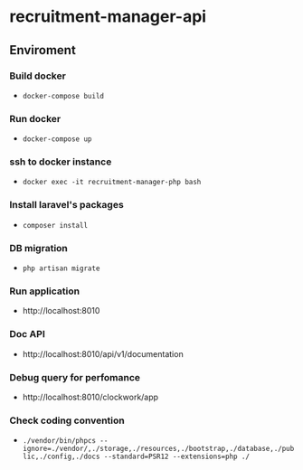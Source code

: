# recruitment-manager-api
## Enviroment
### Build docker
- `docker-compose build`
### Run docker
- `docker-compose up`
### ssh to docker instance
- `docker exec -it recruitment-manager-php bash`
### Install laravel's packages
- `composer install`
### DB migration
- `php artisan migrate`
### Run application
- http://localhost:8010
### Doc API
- http://localhost:8010/api/v1/documentation
### Debug query for perfomance
- http://localhost:8010/clockwork/app
### Check coding convention
- `./vendor/bin/phpcs --ignore=./vendor/,./storage,./resources,./bootstrap,./database,./public,./config,./docs --standard=PSR12 --extensions=php ./`
